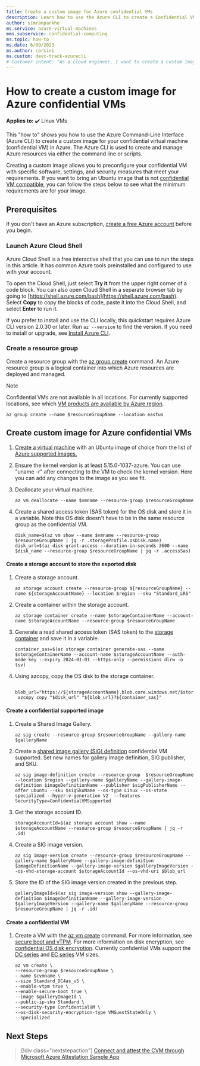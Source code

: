 ```yaml
---
title: Create a custom image for Azure confidential VMs
description: Learn how to use the Azure CLI to create a Confidential VM custom image from a vhd.
author: simranparkhe
ms.service: azure-virtual-machines
mms.subservice: confidential-computing
ms.topic: how-to
ms.date: 6/09/2023
ms.author: corsini
ms.custom: devx-track-azurecli
# Customer intent: "As a cloud engineer, I want to create a custom image for Azure confidential VMs using the CLI, so that I can ensure my virtual machines are preconfigured with the necessary software and security settings."
---
```


# How to create a custom image for Azure confidential VMs

**Applies to:** :heavy_check_mark: Linux VMs

This "how to" shows you how to use the Azure Command-Line Interface (Azure CLI) to create a custom image for your confidential virtual machine (confidential VM) in Azure. The Azure CLI is used to create and manage Azure resources via either the command line or scripts.

Creating a custom image allows you to preconfigure your confidential VM with specific software, settings, and security measures that meet your requirements. If you want to bring an Ubuntu image that is not [confidential VM compatible](/azure/confidential-computing/confidential-vm-overview#os-support), you can follow the steps below to see what the minimum requirements are for your image.

## Prerequisites

If you don't have an Azure subscription, [create a free Azure account](https://azure.microsoft.com/pricing/purchase-options/azure-account?cid=msft_learn) before you begin.

### Launch Azure Cloud Shell

Azure Cloud Shell is a free interactive shell that you can use to run the steps in this article. It has common Azure tools preinstalled and configured to use with your account.

To open the Cloud Shell, just select **Try it** from the upper right corner of a code block. You can also open Cloud Shell in a separate browser tab by going to [https://shell.azure.com/bash](https://shell.azure.com/bash). Select **Copy** to copy the blocks of code, paste it into the Cloud Shell, and select **Enter** to run it.

If you prefer to install and use the CLI locally, this quickstart requires Azure CLI version 2.0.30 or later. Run `az --version` to find the version. If you need to install or upgrade, see [Install Azure CLI](/cli/azure/install-azure-cli).

### Create a resource group

Create a resource group with the [az group create](/cli/azure/group) command. An Azure resource group is a logical container into which Azure resources are deployed and managed.
> [!NOTE]
> Confidential VMs are not available in all locations. For currently supported locations, see which [VM products are available by Azure region](https://azure.microsoft.com/global-infrastructure/services/?products=virtual-machines).
```azurecli - interactive
az group create --name $resourceGroupName --location eastus
```
## Create custom image for Azure confidential VMs

1. [Create a virtual machine](/azure/virtual-machines/linux/quick-create-cli) with an Ubuntu image of choice from the list of [Azure supported images.](/azure/virtual-machines/linux/cli-ps-findimage)

2. Ensure the kernel version is at least 5.15.0-1037-azure. You can use "uname -r" after connecting to the VM to check the kernel version. Here you can add any changes to the image as you see fit. 

3. Deallocate your virtual machine.
    ```azurecli
    az vm deallocate --name $vmname --resource-group $resourceGroupName
    ```
3. Create a shared access token (SAS token) for the OS disk and store it in a variable. Note this OS disk doesn't have to be in the same resource group as the confidential VM.
    ```azurecli
    disk_name=$(az vm show --name $vmname --resource-group $resourceGroupName | jq -r .storageProfile.osDisk.name)
    disk_url=$(az disk grant-access --duration-in-seconds 3600 --name $disk_name --resource-group $resourceGroupName | jq -r .accessSas)
    ```

#### Create a storage account to store the exported disk

1. Create a storage account.
    ```azurecli
    az storage account create --resource-group ${resourceGroupName} --name ${storageAccountName} --location $region --sku "Standard_LRS"
    ```
2. Create a container within the storage account.
    ```azurecli
    az storage container create --name $storageContainerName --account-name $storageAccountName --resource-group $resourceGroupName
    ```
3. Generate a read shared access token (SAS token) to the [storage container](/cli/azure/storage/container) and save it in a variable. 
    ```azurecli
    container_sas=$(az storage container generate-sas --name $storageContainerName --account-name $storageAccountName --auth-mode key --expiry 2024-01-01 --https-only --permissions dlrw -o tsv)
    ```
4. Using azcopy, copy the OS disk to the storage container.
    ```azurecli
     blob_url="https://${storageAccountName}.blob.core.windows.net/$storageContainerName/$referenceVHD"
     azcopy copy "$disk_url" "${blob_url}?${container_sas}"
    ```

#### Create a confidential supported image

1. Create a Shared Image Gallery.
    ```azurecli
    az sig create --resource-group $resourceGroupName --gallery-name $galleryName
    ```
2. Create a [shared image gallery (SIG) definition](/cli/azure/sig/image-definition) confidential VM supported. Set new names for gallery image definition, SIG publisher, and SKU.  
    ```azurecli
    az sig image-definition create --resource-group  $resourceGroupName --location $region --gallery-name $galleryName --gallery-image-definition $imageDefinitionName --publisher $sigPublisherName --offer ubuntu --sku $sigSkuName --os-type Linux --os-state specialized --hyper-v-generation V2  --features SecurityType=ConfidentialVMSupported
    ```
3. Get the storage account ID.
    ```azurecli
    storageAccountId=$(az storage account show --name $storageAccountName --resource-group $resourceGroupName | jq -r .id)
    ```
4. Create a SIG image version.
    ```azurecli
    az sig image-version create --resource-group $resourceGroupName --gallery-name $galleryName --gallery-image-definition $imageDefinitionName --gallery-image-version $galleryImageVersion --os-vhd-storage-account $storageAccountId --os-vhd-uri $blob_url
    ```
5. Store the ID of the SIG image version created in the previous step.
    ```azurecli
    galleryImageId=$(az sig image-version show --gallery-image-definition $imageDefinitionName --gallery-image-version $galleryImageVersion --gallery-name $galleryName --resource-group $resourceGroupName | jq -r .id)
    ```
#### Create a confidential VM

1. Create a VM with the [az vm create](/cli/azure/vm) command. For more information, see [secure boot and vTPM](/azure/virtual-machines/trusted-launch). For more information on disk encryption, see [confidential OS disk encryption](confidential-vm-overview.md). Currently confidential VMs support the [DC series](/azure/virtual-machines/dcasv5-dcadsv5-series) and [EC series](/azure/virtual-machines/ecasv5-ecadsv5-series) VM sizes.
    ```azurecli-interactive
    az vm create \
    --resource-group $resourceGroupName \
    --name $cvmname \
    --size Standard_DC4as_v5 \
    --enable-vtpm true \
    --enable-secure-boot true \
    --image $galleryImageId \
    --public-ip-sku Standard \
    --security-type ConfidentialVM \
    --os-disk-security-encryption-type VMGuestStateOnly \
    --specialized
    ```
## Next Steps
> [!div class="nextstepaction"]
> [Connect and attest the CVM through Microsoft Azure Attestation Sample App](quick-create-confidential-vm-azure-cli.md)
